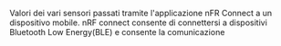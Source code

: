 Valori dei vari sensori passati tramite l'applicazione nFR Connect a un dispositivo mobile.
nRF connect consente di connettersi a dispositivi Bluetooth Low Energy(BLE) e consente la comunicazione
